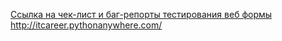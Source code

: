 [Ссылка на чек-лист и баг-репорты тестирования веб формы http://itcareer.pythonanywhere.com/ ](https://docs.google.com/spreadsheets/d/1ibWtAqS82ccbQ9W9tydbjR2iLoqGpFMnk0w-dI88_-U/edit?usp=sharing)
